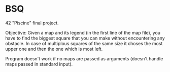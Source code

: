 # BSQ
42 "Piscine" final project.

Objective: Given a map and its legend (in the first line of the map file), you have to find the biggest square that you can make without encountering any obstacle. In case of multiplous squares of the same size it choses the most upper one and then the one which is most left.

Program doesn't work if no maps are passed as arguments (doesn't handle maps passed in standard input).
